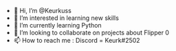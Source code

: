- 👋 Hi, I’m @Keurkuss
- 👀 I’m interested in learning new skills 
- 🌱 I’m currently learning Python
- 💞️ I’m looking to collaborate on projects about Flipper 0
- 📫 How to reach me : Discord = Keurk#2502 

<!---
Keurkuss/Keurkuss is a ✨ special ✨ repository because its `README.md` (this file) appears on your GitHub profile.
You can click the Preview link to take a look at your changes.
--->
